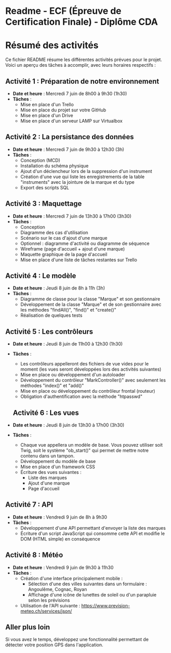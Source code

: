# Readme - ECF (Épreuve de Certification Finale) - Diplôme CDA

# Résumé des activités

Ce fichier README résume les différentes activités prévues pour le projet. Voici un aperçu des tâches à accomplir, avec leurs horaires respectifs :

## Activité 1 : Préparation de notre environnement
- **Date et heure** : Mercredi 7 juin de 8h00 à 9h30 (1h30)
- **Tâches** :
  - Mise en place d'un Trello
  - Mise en place du projet sur votre GitHub
  - Mise en place d'un Drive
  - Mise en place d'un serveur LAMP sur Virtualbox

## Activité 2 : La persistance des données
- **Date et heure** : Mercredi 7 juin de 9h30 à 12h30 (3h)
- **Tâches** :
  - Conception (MCD)
  - Installation du schéma physique
  - Ajout d'un déclencheur lors de la suppression d'un instrument
  - Création d'une vue qui liste les enregistrements de la table "instruments" avec la jointure de la marque et du type
  - Export des scripts SQL

## Activité 3 : Maquettage
- **Date et heure** : Mercredi 7 juin de 13h30 à 17h00 (3h30)
- **Tâches** :
  - Conception
  - Diagramme des cas d'utilisation
  - Scénario sur le cas d'ajout d'une marque
  - Optionnel : diagramme d'activité ou diagramme de séquence
  - Wireframe (page d'accueil + ajout d'une marque)
  - Maquette graphique de la page d'accueil
  - Mise en place d'une liste de tâches restantes sur Trello

## Activité 4 : Le modèle
- **Date et heure** : Jeudi 8 juin de 8h à 11h (3h)
- **Tâches** :
  - Diagramme de classe pour la classe "Marque" et son gestionnaire
  - Développement de la classe "Marque" et de son gestionnaire avec les méthodes "findAll()", "find()" et "create()"
  - Réalisation de quelques tests

## Activité 5 : Les contrôleurs
- **Date et heure** : Jeudi 8 juin de 11h00 à 12h30 (1h30)
- **Tâches** :
  - Les contrôleurs appelleront des fichiers de vue vides pour le moment (les vues seront développées lors des activités suivantes)
  - Mise en place ou développement d'un autoloader
  - Développement du contrôleur "MarkController()" avec seulement les méthodes "index()" et "add()"
  - Mise en place ou développement du contrôleur frontal (routeur)
  - Obligation d'authentification avec la méthode "htpasswd"

  ## Activité 6 : Les vues
- **Date et heure** : Jeudi 8 juin de 13h30 à 17h00 (3h30)
- **Tâches** :
  - Chaque vue appellera un modèle de base. Vous pouvez utiliser soit Twig, soit le système "ob_start()" qui permet de mettre notre contenu dans un tampon.
  - Développement du modèle de base
  - Mise en place d'un framework CSS
  - Écriture des vues suivantes :
    - Liste des marques
    - Ajout d'une marque
    - Page d'accueil

## Activité 7 : API
- **Date et heure** : Vendredi 9 juin de 8h à 9h30
- **Tâches** :
  - Développement d'une API permettant d'envoyer la liste des marques
  - Écriture d'un script JavaScript qui consomme cette API et modifie le DOM (HTML simple) en conséquence

## Activité 8 : Météo
- **Date et heure** : Vendredi 9 juin de 9h30 à 11h30
- **Tâches** :
  - Création d'une interface principalement mobile :
    - Sélection d'une des villes suivantes dans un formulaire : Angoulême, Cognac, Royan
    - Affichage d'une icône de lunettes de soleil ou d'un parapluie selon les prévisions
  - Utilisation de l'API suivante : https://www.prevision-meteo.ch/services/json/

## Aller plus loin
Si vous avez le temps, développez une fonctionnalité permettant de détecter votre position GPS dans l'application.
